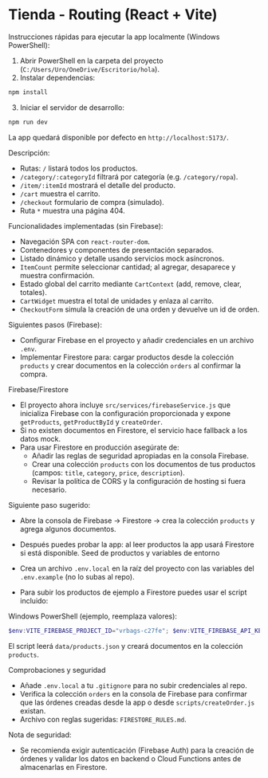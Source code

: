 # Tienda - Routing (React + Vite)

Instrucciones rápidas para ejecutar la app localmente (Windows PowerShell):

1. Abrir PowerShell en la carpeta del proyecto (`C:/Users/Uro/OneDrive/Escritorio/hola`).
2. Instalar dependencias:

```powershell
npm install
```

3. Iniciar el servidor de desarrollo:

```powershell
npm run dev
```

La app quedará disponible por defecto en `http://localhost:5173/`.

Descripción:
- Rutas: `/` listará todos los productos.
- `/category/:categoryId` filtrará por categoría (e.g. `/category/ropa`).
- `/item/:itemId` mostrará el detalle del producto.
- `/cart` muestra el carrito.
- `/checkout` formulario de compra (simulado).
- Ruta `*` muestra una página 404.

Funcionalidades implementadas (sin Firebase):
- Navegación SPA con `react-router-dom`.
- Contenedores y componentes de presentación separados.
- Listado dinámico y detalle usando servicios mock asíncronos.
- `ItemCount` permite seleccionar cantidad; al agregar, desaparece y muestra confirmación.
- Estado global del carrito mediante `CartContext` (add, remove, clear, totales).
- `CartWidget` muestra el total de unidades y enlaza al carrito.
- `CheckoutForm` simula la creación de una orden y devuelve un id de orden.

Siguientes pasos (Firebase):
- Configurar Firebase en el proyecto y añadir credenciales en un archivo `.env`.
- Implementar Firestore para: cargar productos desde la colección `products` y crear documentos en la colección `orders` al confirmar la compra.

Firebase/Firestore
- El proyecto ahora incluye `src/services/firebaseService.js` que inicializa Firebase con la configuración proporcionada y expone `getProducts`, `getProductById` y `createOrder`.
- Si no existen documentos en Firestore, el servicio hace fallback a los datos mock.
- Para usar Firestore en producción asegúrate de:
	- Añadir las reglas de seguridad apropiadas en la consola Firebase.
	- Crear una colección `products` con los documentos de tus productos (campos: `title`, `category`, `price`, `description`).
	- Revisar la política de CORS y la configuración de hosting si fuera necesario.

Siguiente paso sugerido:
- Abre la consola de Firebase -> Firestore -> crea la colección `products` y agrega algunos documentos.
- Después puedes probar la app: al leer productos la app usará Firestore si está disponible.
Seed de productos y variables de entorno

- Crea un archivo `.env.local` en la raíz del proyecto con las variables del `.env.example` (no lo subas al repo).

- Para subir los productos de ejemplo a Firestore puedes usar el script incluido:

Windows PowerShell (ejemplo, reemplaza valores):
```powershell
$env:VITE_FIREBASE_PROJECT_ID="vrbags-c27fe"; $env:VITE_FIREBASE_API_KEY="<tu-api-key>"; node scripts/seedProducts.js
```

El script leerá `data/products.json` y creará documentos en la colección `products`.

Comprobaciones y seguridad
- Añade `.env.local` a tu `.gitignore` para no subir credenciales al repo.
- Verifica la colección `orders` en la consola de Firebase para confirmar que las órdenes creadas desde la app o desde `scripts/createOrder.js` existan.
- Archivo con reglas sugeridas: `FIRESTORE_RULES.md`.

Nota de seguridad:
- Se recomienda exigir autenticación (Firebase Auth) para la creación de órdenes y validar los datos en backend o Cloud Functions antes de almacenarlas en Firestore.
